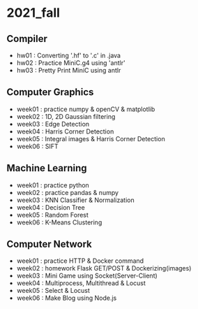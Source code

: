 # 2021_fall

## Compiler
  - hw01 : Converting '.hf' to '.c' in .java
  - hw02 : Practice MiniC.g4 using 'antlr'
  - hw03 : Pretty Print MiniC using antlr

## Computer Graphics
  - week01 : practice numpy & openCV & matplotlib 
  - week02 : 1D, 2D Gaussian filtering 
  - week03 : Edge Detection
  - week04 : Harris Corner Detection
  - week05 : Integral images & Harris Corner Detection
  - week06 : SIFT

## Machine Learning
  - week01 : practice python
  - week02 : practice pandas & numpy
  - week03 : KNN Classifier & Normalization 
  - week04 : Decision Tree
  - week05 : Random Forest
  - week06 : K-Means Clustering
  
## Computer Network
  - week01 : practice HTTP & Docker command
  - week02 : homework Flask GET/POST & Dockerizing(images)
  - week03 : Mini Game using Socket(Server-Client)
  - week04 : Multiprocess, Multithread & Locust
  - week05 : Select & Locust
  - week06 : Make Blog using Node.js

